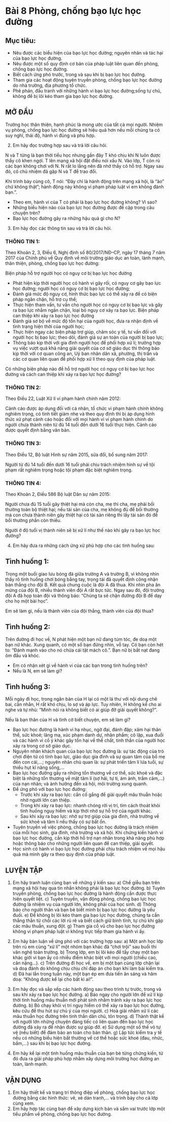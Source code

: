 # Bài 8 Phòng, chống bạo lực học đường

## Mục tiêu:
* Nêu được các biểu hiện của bạo lực học đường; nguyên nhân và tác hại của bạo lực học đường.
* Nêu được một số quy định cơ bản của pháp luật liên quan đến phòng, chống bạo lực học đường.
* Biết cách ứng phó trước, trong và sau khi bị bạo lực học đường.
* Tham gia các hoạt động tuyên truyền phòng, chống bạo lực học đường do nhà trường, địa phương tổ chức.
* Phê phán, đấu tranh với những hành vi bạo lực học đường;sống tự chủ, không để bị lôi kéo tham gia bạo lực học đường.

## MỞ ĐẦU
Trường học thân thiện, hạnh phúc là mong ước của tất cả mọi người. Nhiệm vụ phòng, chống bạo lực học đường sẽ hiệu quả hơn nếu mỗi chúng ta có suy nghĩ, thái độ, hành vi đúng và phù hợp.

2. Em hãy đọc trường hợp sau và trả lời câu hỏi.

N và T từng là bạn thời tiểu học nhưng gần đây T khó chịu khi N luôn được thầy cô khen ngợi. T lên mạng xã hội đặt điều nói xấu N. Vào lớp, T còn rủ các bạn không chơi với N. N rất lo lắng nên đã nhờ thầy cô hỗ trợ. Ngay sau đó, cô chủ nhiệm đã gặp N và T để trao đổi.

Khi trình bày cùng cô, T nói: “Đây chỉ là hành động trên mạng xã hội, là “ảo” chứ không thật”; hành động này không vi phạm pháp luật vì em không đánh bạn.”.

* Theo em, hành vi của T có phải là bạo lực học đường không? Vì sao?
* Những biểu hiện nào của bạo lực học đường được đề cập trong câu chuyện trên?
* Bạo lực học đường gây ra những hậu quả gì cho N?

3. Em hãy đọc các thông tin sau và trả lời câu hỏi.

### THÔNG TIN 1:
Theo Khoản 2, 3, Điều 6, Nghị định số 80/2017/NĐ–CP, ngày 17 tháng 7 năm 2017 của Chính phủ về Quy định về môi trường giáo dục an toàn, lành mạnh, thân thiện, phòng, chống bạo lực học đường:

Biện pháp hỗ trợ người học có nguy cơ bị bạo lực học đường
* Phát hiện kịp thời người học có hành vi gây rối, có nguy cơ gây bạo lực học đường; người học có nguy cơ bị bạo lực học đường;
* Đánh giá mức độ nguy cơ, hình thức bạo lực có thể xảy ra để có biện pháp ngăn chặn, hỗ trợ cụ thể;
* Thực hiện tham vấn, tư vấn cho người học có nguy cơ bị bạo lực và gây ra bạo lực nhằm ngăn chặn, loại bỏ nguy cơ xảy ra bạo lực.
Biện pháp can thiệp khi xảy ra bạo lực học đường
* Đánh giá sơ bộ về mức độ tổn hại của người học, đưa ra nhận định về tình trạng hiện thời của người học;
* Thực hiện ngay các biện pháp trợ giúp, chăm sóc y tế, tư vấn đối với người học bị bạo lực; theo dõi, đánh giá sự an toàn của người bị bạo lực;
* Thông báo kịp thời với gia đình người học để phối hợp xử lí; trường hợp vụ việc vượt quá khả năng giải quyết của cơ sở giáo dục thì thông báo kịp thời với cơ quan công an, Uỷ ban nhân dân xã, phường, thị trấn và các cơ quan liên quan để phối hợp xử lí theo quy định của pháp luật.

Có những biện pháp nào để hỗ trợ người học có nguy cơ bị bạo lực học đường và cách can thiệp khi xảy ra bạo lực học đường?

### THÔNG TIN 2:
Theo Điều 22, Luật Xử lí vi phạm hành chính năm 2012:

Cảnh cáo được áp dụng đối với cá nhân, tổ chức vi phạm hành chính không nghiêm trọng, có tình tiết giảm nhẹ và theo quy định thì bị áp dụng hình thức xử phạt cảnh cáo hoặc đối với mọi hành vi vi phạm hành chính do người chưa thành niên từ đủ 14 tuổi đến dưới 16 tuổi thực hiện. Cảnh cáo được quyết định bằng văn bản.

### THÔNG TIN 3:
Theo Điều 12, Bộ luật Hình sự năm 2015, sửa đổi, bổ sung năm 2017:

Người từ đủ 14 tuổi đến dưới 16 tuổi phải chịu trách nhiệm hình sự về tội phạm rất nghiêm trọng hoặc tội phạm đặc biệt nghiêm trọng.

### THÔNG TIN 4:
Theo Khoản 2, Điều 586 Bộ luật Dân sự năm 2015:

Người chưa đủ 15 tuổi gây thiệt hại mà còn cha, mẹ thì cha, mẹ phải bồi thường toàn bộ thiệt hại; nếu tài sản của cha, mẹ không đủ để bồi thường mà con chưa thành niên gây thiệt hại có tài sản riêng thì lấy tài sản đó để bồi thường phần còn thiếu.

Người ở độ tuổi vị thành niên sẽ bị xử lí như thế nào khi gây ra bạo lực học đường?

4. Em hãy đưa ra những cách ứng xử phù hợp cho các tình huống sau:

## Tình huống 1:
Trong một buổi giao lưu bóng đá giữa trường A và trường B, vì không nhìn thấy rõ tình huống chơi bóng bằng tay, trọng tài đã quyết định công nhận bàn thắng cho đội B. Kết quả chung cuộc là đội A đã thua. Khi nhìn pha ăn mừng của đội B, nhiều thành viên đội A rất bực tức. Ngay sau đó, đội trưởng đội A đã họp toàn đội và thông báo: “Chúng ta sẽ chặn đường đội B để dạy cho họ một bài học”.

Em sẽ làm gì, nếu là thành viên của đội thắng, thành viên của đội thua?

## Tình huống 2:
Trên đường đi học về, N phát hiện một bạn nữ đang túm tóc, đe doạ một bạn nữ khác. Xung quanh, có một số bạn đứng nhìn, vỗ tay. Có bạn còn hét to: “Đánh mạnh vào cho nó chừa cái tật mách cô.”. Bạn nữ bị bắt nạt đang ôm đầu và khóc.

* Em có nhận xét gì về hành vi của các bạn trong tình huống trên?
* Nếu là N, em sẽ làm gì?

## Tình huống 3:
Mỗi ngày đi học, trong ngăn bàn của H lại có một lá thư với nội dung chê bai, cằn nhằn, H rất khó chịu, lo sợ và áp lực. Tuy nhiên, H không kể cho ai nghe và tự nhủ: “Mình nói ra không biết có ai giúp đỡ giải quyết không?”.

Nếu là bạn thân của H và tình cờ biết chuyện, em sẽ làm gì?

* Bạo lực học đường là hành vi hạ nhục, ngờ đại, đánh đập; xâm hại thân thể, sức khoẻ; lăng mạ, xúc phạm danh dự, nhân phẩm; cô lập, xua đuổi và các hành vi cố ý khác gây tổn hại về thể chất, tinh thần của người học xảy ra trong cơ sở giáo dục.
* Nguyên nhân khách quan của bạo lực học đường là: sự tác động của trò chơi điện tử có tính bạo lực, giáo dục gia đình và sự quan tâm của bố mẹ đến con cái,...; nguyên nhân chủ quan là: sự phát triển tâm lí lứa tuổi, sự thiếu hụt kĩ năng sống,...
* Bạo lực học đường gây ra những tổn thương về cơ thể, sức khoẻ và đặc biệt là những tổn thương về mặt tâm lí (sợ hãi, tự ti, ám ảnh, trầm cảm,...) của nạn nhân; và ảnh hưởng đến xã hội, môi trường xung quanh.
* Để ứng phó với bạo lực học đường:
    * Trước khi xảy ra bạo lực: cần cố gắng để giải quyết mâu thuẫn hoặc nhờ người lớn can thiệp.
    * Trong khi xảy ra bạo lực: nhanh chóng rời vị trí, tìm cách thoát khỏi tình huống nguy hiểm và kịp thời nhờ sự hỗ trợ của người khác.
    * Sau khi xảy ra bạo lực: nhờ sự trợ giúp của gia đình, nhà trường về sức khoẻ và tâm lí nếu thấy có sự bất ổn.
* Tuyên truyền về việc phòng, chống bạo lực học đường là trách nhiệm của mỗi học sinh, gia đình, nhà trường và xã hội. Khi chứng kiến hành vi bạo lực học đường, cần kịp thời hỗ trợ nạn nhân trong khả năng phù hợp hoặc thông báo cho những người liên quan để can thiệp, giải quyết.
* Học sinh có hành vi bạo lực học đường phải chịu trách nhiệm về mọi hậu quả mà mình gây ra theo quy định của pháp luật.

## LUYỆN TẬP
1. Em hãy tranh luận cùng bạn về những ý kiến sau:
    a) Chế giễu bạn trên mạng xã hội hay qua tin nhắn không phải là bạo lực học đường.
    b) Tuyên truyền phòng, chống bạo lực học đường là hành động cần được thực hiện quyết liệt.
    c) Tuyên truyền, vận động phòng, chống bạo lực học đường là nhiệm vụ của người lớn, không phải của học sinh.
    d) Thông báo cho người thân và bạn bè biết mình bị bạo lực học đường là yếu đuối.
    e) Để không bị lôi kéo tham gia bạo lực học đường, chúng ta cần thẳng thắn từ chối các lời rủ rê và biết cách giữ bình tĩnh, tự chủ khi gặp các mâu thuẫn, xung đột.
    g) Tham gia cổ vũ cho bạo lực học đường không vi phạm pháp luật vì không trực tiếp tham gia hành vi ấy.

2. Em hãy bàn luận về ứng phó với các trường hợp sau:
    a) Một anh học lớp trên rủ em cùng “xử lí” một nhóm bạn khác đã “chơi trội” sau buổi thi văn nghệ toàn trường.
    b) Trong lớp, em bị lôi kéo để tẩy chay một bạn khác giới vì bạn ấy có nhiều điểm khác biệt với mọi người (chiều cao, cân nặng...).
    c) Trên đường đi học về, em bị một bạn cùng lớp chặn lại và doạ đánh do không chịu chịu chỉ đáp án cho bạn khi làm bài kiểm tra.
    d) Đã hai lần trong tuần này, một bạn ép em đưa tiền ăn sáng và hăm doạ: “Không được kể lại cho bất kì ai!”.

3. Em hãy đọc và sắp xếp các hành động sau theo trình tự trước, trong và sau khi xảy ra bạo lực học đường.
    a) Báo ngay cho người lớn để xử lí kịp thời tình huống mâu thuẫn mới phát sinh nhằm tránh xảy ra bạo lực học đường.
    b) Bỏ chạy khỏi vị trí nguy hiểm có thể xảy ra bạo lực học đường, kêu cứu để thu hút sự chú ý của mọi người.
    c) Hoà giải nhằm xử lí các mâu thuẫn học đường trên tinh thần dân chủ, tôn trọng.
    d) Thành thật kể với người lớn những chuyện đáng tiếc có liên quan đến bạo lực học đường đã xảy ra để nhận được sự giúp đỡ.
    e) Sử dụng một số thế võ tự vệ (nếu biết) để đảm bảo an toàn cho bản thân.
    g) Lập tức kiểm tra y tế nếu có những biểu hiện bất thường về cơ thể hoặc sức khoẻ (đau, nhức, bầm,...) sau khi bị bạo lực học đường.

4. Em hãy kể lại một tình huống mâu thuẫn của bạn bè từng chứng kiến, từ đó đưa ra giải pháp phù hợp nhằm xây dựng môi trường học đường an toàn, lành mạnh.

## VẬN DỤNG
1. Em hãy thiết kế và trang trí thông điệp về phòng, chống bạo lực học đường bằng các hình thức: vẽ, xé dán tranh,... và trình bày cho cả lớp cùng xem.
2. Em hãy hợp tác cùng bạn để xây dựng kịch bản và sắm vai trước lớp một tiểu phẩm về phòng, chống bạo lực học đường.

